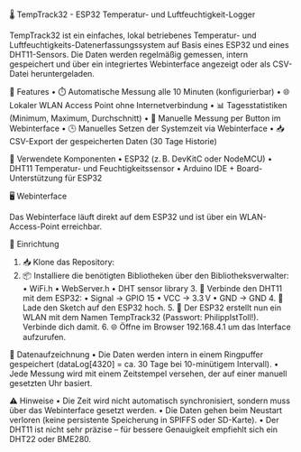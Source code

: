 🌡️ TempTrack32 - ESP32 Temperatur- und Luftfeuchtigkeit-Logger

TempTrack32 ist ein einfaches, lokal betriebenes Temperatur- und Luftfeuchtigkeits-Datenerfassungssystem auf Basis eines ESP32 und eines DHT11-Sensors. Die Daten werden regelmäßig gemessen, intern gespeichert und über ein integriertes Webinterface angezeigt oder als CSV-Datei heruntergeladen.

🔧 Features
	•	⏱️ Automatische Messung alle 10 Minuten (konfigurierbar)
	•	🌐 Lokaler WLAN Access Point ohne Internetverbindung
	•	📊 Tagesstatistiken (Minimum, Maximum, Durchschnitt)
	•	📝 Manuelle Messung per Button im Webinterface
	•	🕒 Manuelles Setzen der Systemzeit via Webinterface
	•	📥 CSV-Export der gespeicherten Daten (30 Tage Historie)

🧰 Verwendete Komponenten
	•	ESP32 (z. B. DevKitC oder NodeMCU)
	•	DHT11 Temperatur- und Feuchtigkeitssensor
	•	Arduino IDE + Board-Unterstützung für ESP32

🖥️ Webinterface

Das Webinterface läuft direkt auf dem ESP32 und ist über ein WLAN-Access-Point erreichbar.

🔌 Einrichtung

1.	📥 Klone das Repository:
2.	📦 Installiere die benötigten Bibliotheken über den Bibliotheksverwalter:
	•	WiFi.h
	•	WebServer.h
	•	DHT sensor library
	3.	🔌 Verbinde den DHT11 mit dem ESP32:
	•	Signal → GPIO 15
	•	VCC → 3.3 V
	•	GND → GND
	4.	🔧 Lade den Sketch auf den ESP32 hoch.
	5.	📶 Der ESP32 erstellt nun ein WLAN mit dem Namen TempTrack32 (Passwort: PhilippIstToll!). Verbinde dich damit.
	6.	🌐 Öffne im Browser 192.168.4.1 um das Interface aufzurufen.

📁 Datenaufzeichnung
	•	Die Daten werden intern in einem Ringpuffer gespeichert (dataLog[4320] = ca. 30 Tage bei 10-minütigem Intervall).
	•	Jede Messung wird mit einem Zeitstempel versehen, der auf einer manuell gesetzten Uhr basiert.

⚠️ Hinweise
	•	Die Zeit wird nicht automatisch synchronisiert, sondern muss über das Webinterface gesetzt werden.
	•	Die Daten gehen beim Neustart verloren (keine persistente Speicherung in SPIFFS oder SD-Karte).
	•	Der DHT11 ist nicht sehr präzise – für bessere Genauigkeit empfiehlt sich ein DHT22 oder BME280.





